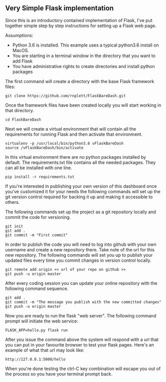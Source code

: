 
## Very Simple Flask implementation

Since this is an introductory contained implementation of Flask, I've put together
simple step by step instructions for setting up a Flask web page.

Assumptions:
- Python 3.6 is installed. This example uses a typical python3.6 install on MacOS.
- You are starting in a terminal window in the directory that you want to add Flask
- You have administrative rights to create directories and install python packages

The first command will create a directory with the base Flask framework files:
```
git clone https://github.com/rnplett/FlaskBareDash.git
```

Once the framework files have been created locally you will start working in that
directory.
```
cd FlaskBareDash
```

Next we will create a virtual environment that will contain all the requirements
for running Flask and then activate that environment.
```
virtualenv -p /usr/local/bin/python3.6 vFlaskBareDash
source /vFlaskBareDash/bin/activate
```

In this virtual environment there are no python packages installed by default.
The requirements.txt file contains all the needed packages. They can all be
installed with one line.
```
pip install -r requirements.txt
```

If you're interested in publishing your own version of this dashboard once you've
customized it for your needs the following commands will set up the git version
control required for backing it up and making it accessible to others.

The following commands set up the project as a git repository locally and commit
the code for versioning.
```
git init
git add .
git commit -m "First commit"
```

In order to publish the code you will need to log into github with your own username
and create a new repository there. Take note of the url for this new repository.
The following commands will set you up to publish your updated files every time you
commit changes in version control locally.
```
git remote add origin << url of your repo on github >>
git push -u origin master
```

After every coding session you can update your online repository with the following
command sequence.
```
git add .
git commit -m "The message you publish with the new committed changes"
git push -u origin master
```

Now you are ready to run the flask "web server". The following command prompt will initiate the web service:
```
FLASK_APP=hello.py flask run
```

After you issue the command above the system will respond with a url that you can put in your favourite browser to test your flask pages.  Here's an example of what that url may look like:
```
http://127.0.0.1:5000/hello
```

When you're done testing the ctrl-C key combination will escape you out of the process so you have your terminal prompt back.
